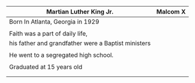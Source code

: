 | **Martian Luther King Jr.**                         | **Malcom X** |
| --------------------------------------------------- | ------------ |
| Born In Atlanta, Georgia in 1929                    |              |
|                                                     |              |
| Faith was a part of daily life,                     |              |
| his father and grandfather were a Baptist ministers |              |
|                                                     |              |
| He went to a segregated high school.                |              |
|                                                     |              |
| Graduated at 15 years old                           |              |
|                                                     |              |
|                                                     |              |
